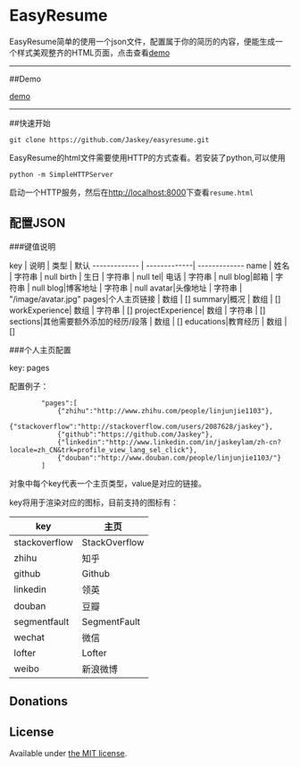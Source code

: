 # EasyResume

EasyResume简单的使用一个json文件，配置属于你的简历的内容，便能生成一个样式美观整齐的HTML页面，点击查看[demo](http://jaskey.github.io/resume/resume.html "例子")

------------
##Demo

[demo](http://jaskey.github.io/resume/resume.html "例子")

--------------
##快速开始

```
git clone https://github.com/Jaskey/easyresume.git
```

EasyResume的html文件需要使用HTTP的方式查看。若安装了python,可以使用

```
python -m SimpleHTTPServer
```
启动一个HTTP服务，然后在[http://localhost:8000](http://localhost:8000)下查看`resume.html`


## 配置JSON


###键值说明

key  | 说明 | 类型 | 默认 
------------- | -------------| ------------- 
name | 姓名 | 字符串 | null
birth | 生日 | 字符串 | null
tel| 电话 | 字符串 | null
blog|邮箱 | 字符串 | null 
blog|博客地址 | 字符串 | null
avatar|头像地址 | 字符串 | "/image/avatar.jpg"
pages|个人主页链接 | 数组 | []
summary|概况 | 数组 | []
workExperience| 数组 | 字符串 | []
projectExperience| 数组 | 字符串 | []
sections|其他需要额外添加的经历/段落 | 数组 | []
educations|教育经历 | 数组 | []

###个人主页配置

key: pages

配置例子：

       		"pages":[
				{"zhihu":"http://www.zhihu.com/people/linjunjie1103"},
				{"stackoverflow":"http://stackoverflow.com/users/2087628/jaskey"},
				{"github":"https://github.com/Jaskey"},
				{"linkedin":"http://www.linkedin.com/in/jaskeylam/zh-cn?locale=zh_CN&trk=profile_view_lang_sel_click"},
				{"douban":"http://www.douban.com/people/linjunjie1103/"}
			]

对象中每个key代表一个主页类型，value是对应的链接。

key将用于渲染对应的图标，目前支持的图标有：

key | 主页
-------|-----------
stackoverflow| StackOverflow
zhihu| 知乎
github| Github
linkedin| 领英
douban| 豆瓣
segmentfault| SegmentFault
wechat| 微信
lofter| Lofter
weibo| 新浪微博

## Donations



## License
Available under [the MIT license](http://mths.be/mit).